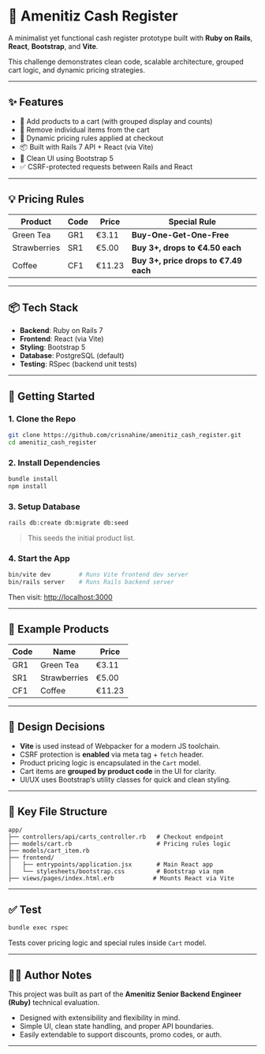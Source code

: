 # 🧾 Amenitiz Cash Register

A minimalist yet functional cash register prototype built with **Ruby on Rails**, **React**, **Bootstrap**, and **Vite**.

This challenge demonstrates clean code, scalable architecture, grouped cart logic, and dynamic pricing strategies.

---

## ✨ Features

- 🛒 Add products to a cart (with grouped display and counts)
- 🔁 Remove individual items from the cart
- 💸 Dynamic pricing rules applied at checkout
- 📦 Built with Rails 7 API + React (via Vite)
- 🎨 Clean UI using Bootstrap 5
- ✅ CSRF-protected requests between Rails and React

---

## 💡 Pricing Rules

| Product       | Code | Price | Special Rule |
|---------------|------|-------|---------------|
| Green Tea     | GR1  | €3.11 | **Buy-One-Get-One-Free** |
| Strawberries  | SR1  | €5.00 | **Buy 3+, drops to €4.50 each** |
| Coffee        | CF1  | €11.23| **Buy 3+, price drops to €7.49 each** |

---

## 📦 Tech Stack

- **Backend**: Ruby on Rails 7
- **Frontend**: React (via Vite)
- **Styling**: Bootstrap 5
- **Database**: PostgreSQL (default)
- **Testing**: RSpec (backend unit tests)

---

## 🚀 Getting Started

### 1. Clone the Repo

```bash
git clone https://github.com/crisnahine/amenitiz_cash_register.git
cd amenitiz_cash_register
````

### 2. Install Dependencies

```bash
bundle install
npm install
```

### 3. Setup Database

```bash
rails db:create db:migrate db:seed
```

> This seeds the initial product list.

### 4. Start the App

```bash
bin/vite dev        # Runs Vite frontend dev server
bin/rails server    # Runs Rails backend server
```

Then visit: [http://localhost:3000](http://localhost:3000)

---

## 🧪 Example Products

| Code | Name         | Price  |
| ---- | ------------ | ------ |
| GR1  | Green Tea    | €3.11  |
| SR1  | Strawberries | €5.00  |
| CF1  | Coffee       | €11.23 |

---

## 🧠 Design Decisions

* **Vite** is used instead of Webpacker for a modern JS toolchain.
* CSRF protection is **enabled** via meta tag + `fetch` header.
* Product pricing logic is encapsulated in the `Cart` model.
* Cart items are **grouped by product code** in the UI for clarity.
* UI/UX uses Bootstrap’s utility classes for quick and clean styling.

---

## 📁 Key File Structure

```
app/
├── controllers/api/carts_controller.rb   # Checkout endpoint
├── models/cart.rb                        # Pricing rules logic
├── models/cart_item.rb
├── frontend/
│   ├── entrypoints/application.jsx       # Main React app
│   └── stylesheets/bootstrap.css         # Bootstrap via npm
├── views/pages/index.html.erb           # Mounts React via Vite
```

---

## ✅ Test

```bash
bundle exec rspec
```

Tests cover pricing logic and special rules inside `Cart` model.

---

## 🧑‍💻 Author Notes

This project was built as part of the **Amenitiz Senior Backend Engineer (Ruby)** technical evaluation.

* Designed with extensibility and flexibility in mind.
* Simple UI, clean state handling, and proper API boundaries.
* Easily extendable to support discounts, promo codes, or auth.

---